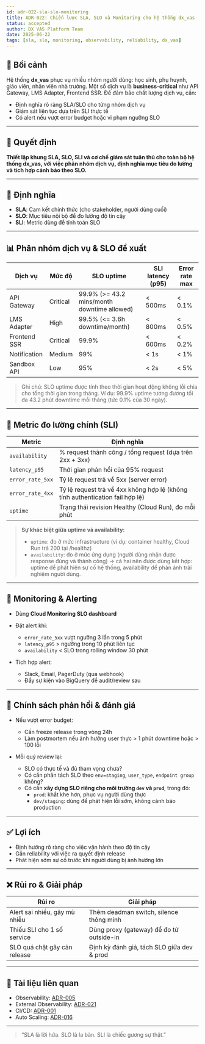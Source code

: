 ```yaml
---
id: adr-022-sla-slo-monitoring
title: ADR-022: Chiến lược SLA, SLO và Monitoring cho hệ thống dx_vas
status: accepted
author: DX VAS Platform Team
date: 2025-06-22
tags: [sla, slo, monitoring, observability, reliability, dx_vas]
---
```


## 📌 Bối cảnh

Hệ thống **dx_vas** phục vụ nhiều nhóm người dùng: học sinh, phụ huynh, giáo viên, nhân viên nhà trường. Một số dịch vụ là **business-critical** như API Gateway, LMS Adapter, Frontend SSR. Để đảm bảo chất lượng dịch vụ, cần:
- Định nghĩa rõ ràng SLA/SLO cho từng nhóm dịch vụ
- Giám sát liên tục dựa trên SLI thực tế
- Có alert nếu vượt error budget hoặc vi phạm ngưỡng SLO

---

## 🧠 Quyết định

**Thiết lập khung SLA, SLO, SLI và cơ chế giám sát tuân thủ cho toàn bộ hệ thống dx_vas, với việc phân nhóm dịch vụ, định nghĩa mục tiêu đo lường và tích hợp cảnh báo theo SLO.**

---

## 🧩 Định nghĩa

- **SLA**: Cam kết chính thức (cho stakeholder, người dùng cuối)
- **SLO**: Mục tiêu nội bộ để đo lường độ tin cậy
- **SLI**: Metric dùng để tính toán SLO

---

## 📊 Phân nhóm dịch vụ & SLO đề xuất

| Dịch vụ | Mức độ | SLO uptime | SLI latency (p95) | Error rate max |
|--------|---------|------------|-------------------|----------------|
| API Gateway | Critical | 99.9% (>= 43.2 mins/month downtime allowed) | < 500ms | < 0.1% |
| LMS Adapter | High | 99.5% (<= 3.6h downtime/month) | < 800ms | < 0.5% |
| Frontend SSR | Critical | 99.9% | < 600ms | < 0.2% |
| Notification | Medium | 99% | < 1s | < 1% |
| Sandbox API | Low | 95% | < 2s | < 5% |

> Ghi chú: SLO uptime được tính theo thời gian hoạt động không lỗi chia cho tổng thời gian trong tháng. Ví dụ: 99.9% uptime tương đương tối đa 43.2 phút downtime mỗi tháng (tức 0.1% của 30 ngày).

---

## 📏 Metric đo lường chính (SLI)

| Metric | Định nghĩa |
|--------|------------|
| `availability` | % request thành công / tổng request (dựa trên 2xx + 3xx) |
| `latency_p95` | Thời gian phản hồi của 95% request |
| `error_rate_5xx` | Tỷ lệ request trả về 5xx (server error) |
| `error_rate_4xx` | Tỷ lệ request trả về 4xx không hợp lệ (không tính authentication fail hợp lệ) |
| `uptime` | Trạng thái revision Healthy (Cloud Run), đo mỗi phút |

> **Sự khác biệt giữa uptime và availability:**
> - `uptime`: đo ở mức infrastructure (ví dụ: container healthy, Cloud Run trả 200 tại /healthz)
> - `availability`: đo ở mức ứng dụng (người dùng nhận được response đúng và thành công)
> → cả hai nên được dùng kết hợp: uptime để phát hiện sự cố hệ thống, availability để phản ánh trải nghiệm người dùng.

---

## 🚨 Monitoring & Alerting

- Dùng **Cloud Monitoring SLO dashboard**
- Đặt alert khi:
  - `error_rate_5xx` vượt ngưỡng 3 lần trong 5 phút
  - `latency_p95` > ngưỡng trong 10 phút liên tục
  - `availability` < SLO trong rolling window 30 phút

- Tích hợp alert:
  - Slack, Email, PagerDuty (qua webhook)
  - Đẩy sự kiện vào BigQuery để audit/review sau

---

## 💼 Chính sách phản hồi & đánh giá

- Nếu vượt error budget:
  - Cần freeze release trong vòng 24h
  - Làm postmortem nếu ảnh hưởng user thực > 1 phút downtime hoặc > 100 lỗi

- Mỗi quý review lại:
  - SLO có thực tế và đủ tham vọng chưa?
  - Có cần phân tách SLO theo `env=staging`, `user_type`, `endpoint group` không?
  - Có cần **xây dựng SLO riêng cho môi trường `dev` và `prod`**, trong đó:
    - `prod`: khắt khe hơn, phục vụ người dùng thực
    - `dev/staging`: dùng để phát hiện lỗi sớm, không cảnh báo production

---

## ✅ Lợi ích

- Định hướng rõ ràng cho việc vận hành theo độ tin cậy
- Gắn reliability với việc ra quyết định release
- Phát hiện sớm sự cố trước khi người dùng bị ảnh hưởng lớn

---

## ❌ Rủi ro & Giải pháp

| Rủi ro | Giải pháp |
|--------|-----------|
| Alert sai nhiều, gây mù nhiễu | Thêm deadman switch, silence thông minh |
| Thiếu SLI cho 1 số service | Dùng proxy (gateway) để đo từ outside-in |
| SLO quá chặt gây cản release | Định kỳ đánh giá, tách SLO giữa dev & prod |

---

## 📎 Tài liệu liên quan

- Observability: [ADR-005](./adr-005-observability.md)
- External Observability: [ADR-021](./adr-021-external-observability.md)
- CI/CD: [ADR-001](./adr-001-ci-cd.md)
- Auto Scaling: [ADR-016](./adr-016-auto-scaling.md)

---
> “SLA là lời hứa. SLO là la bàn. SLI là chiếc gương sự thật.”
